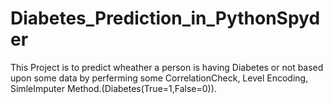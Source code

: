 # Diabetes_Prediction_in_PythonSpyder
This Project is to predict wheather a person is having Diabetes or not based upon some data by perferming some CorrelationCheck, Level Encoding, SimleImputer Method.(Diabetes(True=1,False=0)). 
